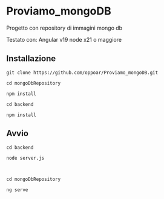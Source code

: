 # Proviamo_mongoDB
Progetto con repository di immagini mongo db


Testato con: 
Angular v19
node x21 o maggiore




## Installazione

```
git clone https://github.com/oppoar/Proviamo_mongoDB.git

cd mongoDbRepository

npm install

cd backend

npm install
```


## Avvio

```
cd backend

node server.js



cd mongoDbRepository

ng serve
```